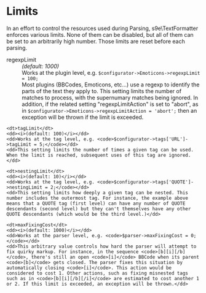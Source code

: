 Limits
======

In an effort to control the resources used during Parsing, s9e\TextFormatter enforces various limits. None of them can be disabled, but all of them can be set to an arbitrarily high number. Those limits are reset before each parsing.

<dl>
	<dt>regexpLimit</dt>
	<dd><i>(default: 1000)</i></dd>
	<dd>Works at the plugin level, e.g. <code>$configurator->Emoticons->regexpLimit = 100;</code></dd>
	<dd>Most plugins (BBCodes, Emoticons, etc...) use a regexp to identify the parts of the text they apply to. This setting limits the number of matches to process, with the supernumary matches being ignored. In addition, if the related setting "regexpLimitAction" is set to "abort", as in <code>$configurator->Emoticons->regexpLimitAction = 'abort';</code> then an exception will be thrown if the limit is exceeded.</dd>

	<dt>tagLimit</dt>
	<dd><i>(default: 100)</i></dd>
	<dd>Works at the tag level, e.g. <code>$configurator->tags['URL']->tagLimit = 5;</code></dd>
	<dd>This setting limits the number of times a given tag can be used. When the limit is reached, subsequent uses of this tag are ignored.</dd>

	<dt>nestingLimit</dt>
	<dd><i>(default: 10)</i></dd>
	<dd>Works at the tag level, e.g. <code>$configurator->tags['QUOTE']->nestingLimit = 2;</code></dd>
	<dd>This setting limits how deeply a given tag can be nested. This number includes the outermost tag. For instance, the example above means that a QUOTE tag (first level) can have any number of QUOTE descendants (second level) but they can't themselves have any other QUOTE descendants (which would be the third level.)</dd>

	<dt>maxFixingCost</dt>
	<dd><i>(default: 1000)</i></dd>
	<dd>Works at the parser level, e.g. <code>$parser->maxFixingCost = 0;</code></dd>
	<dd>This arbitrary value controls how hard the parser will attempt to fix quirky markup. For instance, in the sequence <code>[b][i][/b]</code>, there's still an open <code>[i]</code> BBCode when its parent <code>[b]</code> gets closed. The parser fixes this situation by automatically closing <code>[i]</code>. This action would be considered to cost 1. Other actions, such as fixing misnested tags such as in <code>[b][i][/b][/i]</code> are estimated to cost another 1 or 2. If this limit is exceeded, an exception will be thrown.</dd>
</dl>